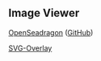 ## Image Viewer

[OpenSeadragon](https://openseadragon.github.io/) ([GitHub](https://github.com/openseadragon))

[SVG-Overlay](https://github.com/openseadragon/svg-overlay)
